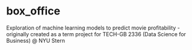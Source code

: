 # box_office
Exploration of machine learning models to predict movie profitability - originally created as a term project for TECH-GB 2336 (Data Science for Business) @ NYU Stern
